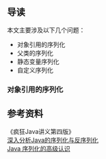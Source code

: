 ## 导读
本文主要涉及以下几个问题：
* 对象引用的序列化
* 父类的序列化
* 静态变量序列化
* 自定义序列化

### 对象引用的序列化

## 参考资料
《疯狂Java讲义第四版》  
[深入分析Java的序列化与反序列化](https://www.hollischuang.com/archives/1140)  
[Java 序列化的高级认识](https://www.ibm.com/developerworks/cn/java/j-lo-serial/)
